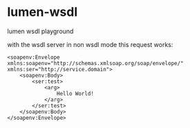 # lumen-wsdl
lumen wsdl playground  

with the wsdl server in non wsdl mode this request works:  

```
<soapenv:Envelope xmlns:soapenv="http://schemas.xmlsoap.org/soap/envelope/" xmlns:ser="http://service.domain">
	<soapenv:Body>
		<ser:test>
			<arg>
				Hello World!
			</arg>
		</ser:test>
	</soapenv:Body>
</soapenv:Envelope>
```
